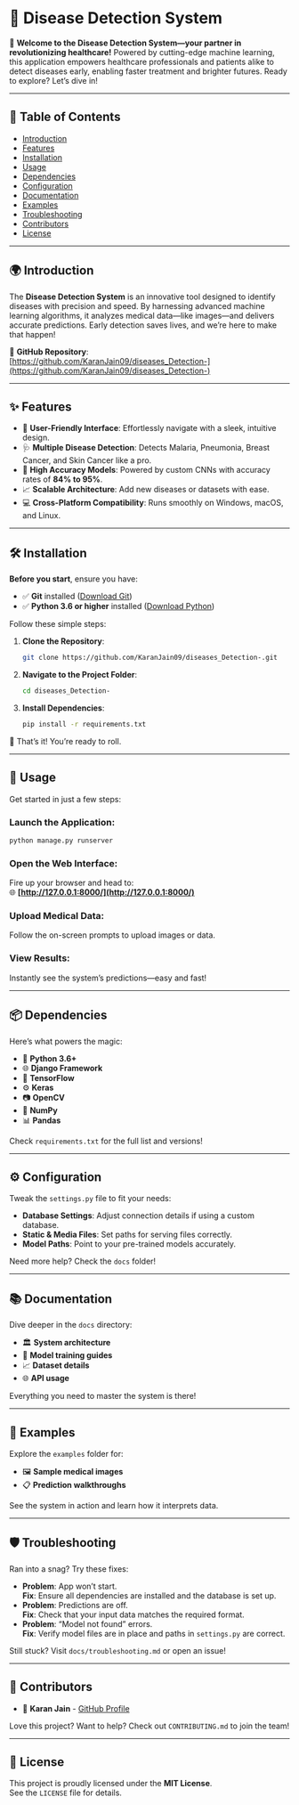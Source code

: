 # 🌟 Disease Detection System

🚀 **Welcome to the Disease Detection System—your partner in revolutionizing healthcare!** Powered by cutting-edge machine learning, this application empowers healthcare professionals and patients alike to detect diseases early, enabling faster treatment and brighter futures. Ready to explore? Let’s dive in!

---

## 📑 Table of Contents

- [Introduction](#-introduction)
- [Features](#-features)
- [Installation](#-installation)
- [Usage](#-usage)
- [Dependencies](#-dependencies)
- [Configuration](#-configuration)
- [Documentation](#-documentation)
- [Examples](#-examples)
- [Troubleshooting](#-troubleshooting)
- [Contributors](#-contributors)
- [License](#-license)

---

## 🌍 Introduction

The **Disease Detection System** is an innovative tool designed to identify diseases with precision and speed. By harnessing advanced machine learning algorithms, it analyzes medical data—like images—and delivers accurate predictions. Early detection saves lives, and we’re here to make that happen!

🔗 **GitHub Repository**: [https://github.com/KaranJain09/diseases_Detection-](https://github.com/KaranJain09/diseases_Detection-)

---

## ✨ Features

- 🌟 **User-Friendly Interface**: Effortlessly navigate with a sleek, intuitive design.  
- 🩺 **Multiple Disease Detection**: Detects Malaria, Pneumonia, Breast Cancer, and Skin Cancer like a pro.  
- 🎯 **High Accuracy Models**: Powered by custom CNNs with accuracy rates of **84% to 95%**.  
- 📈 **Scalable Architecture**: Add new diseases or datasets with ease.  
- 💻 **Cross-Platform Compatibility**: Runs smoothly on Windows, macOS, and Linux.

---

## 🛠️ Installation

**Before you start**, ensure you have:  
- ✅ **Git** installed ([Download Git](https://git-scm.com/downloads))  
- ✅ **Python 3.6 or higher** installed ([Download Python](https://www.python.org/downloads/))

Follow these simple steps:

1. **Clone the Repository**:  
   ```bash
   git clone https://github.com/KaranJain09/diseases_Detection-.git
   ```

2. **Navigate to the Project Folder**:
   ```bash
   cd diseases_Detection-
   ```

3. **Install Dependencies**:
   ```bash
   pip install -r requirements.txt
   ```

🎉 That’s it! You’re ready to roll.

---

## 🚀 Usage

Get started in just a few steps:

### Launch the Application:
```bash
python manage.py runserver
```

### Open the Web Interface:
Fire up your browser and head to:  
🌐 **[http://127.0.0.1:8000/](http://127.0.0.1:8000/)**

### Upload Medical Data:
Follow the on-screen prompts to upload images or data.

### View Results:
Instantly see the system’s predictions—easy and fast!

---

## 📦 Dependencies

Here’s what powers the magic:

- 🐍 **Python 3.6+**
- 🌐 **Django Framework**
- 🧠 **TensorFlow**
- ⚙️ **Keras**
- 📷 **OpenCV**
- 🔢 **NumPy**
- 📊 **Pandas**

Check `requirements.txt` for the full list and versions!

---

## ⚙️ Configuration

Tweak the `settings.py` file to fit your needs:

- **Database Settings**: Adjust connection details if using a custom database.
- **Static & Media Files**: Set paths for serving files correctly.
- **Model Paths**: Point to your pre-trained models accurately.

Need more help? Check the `docs` folder!

---

## 📚 Documentation

Dive deeper in the `docs` directory:

- 🏛️ **System architecture**
- 🧠 **Model training guides**
- 📈 **Dataset details**
- 🌐 **API usage**

Everything you need to master the system is there!

---

## 🎨 Examples

Explore the `examples` folder for:

- 🖼️ **Sample medical images**
- 📋 **Prediction walkthroughs**

See the system in action and learn how it interprets data.

---

## 🛡️ Troubleshooting

Ran into a snag? Try these fixes:

- **Problem**: App won’t start.  
  **Fix**: Ensure all dependencies are installed and the database is set up.
- **Problem**: Predictions are off.  
  **Fix**: Check that your input data matches the required format.
- **Problem**: “Model not found” errors.  
  **Fix**: Verify model files are in place and paths in `settings.py` are correct.

Still stuck? Visit `docs/troubleshooting.md` or open an issue!

---

## 👥 Contributors

- 🌟 **Karan Jain** - [GitHub Profile](https://github.com/KaranJain09)

Love this project? Want to help? Check out `CONTRIBUTING.md` to join the team!

---

## 📜 License

This project is proudly licensed under the **MIT License**.  
See the `LICENSE` file for details.

